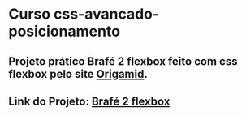 # Curso css-avancado-posicionamento

## Projeto prático Brafé 2 flexbox feito com css flexbox pelo site [Origamid](https://www.origamid.com/curso/css-avancado-posicionamento).

## Link do Projeto: [Brafé 2 flexbox](https://marcelo-rafael.github.io/flexbox-brafe-2/)
